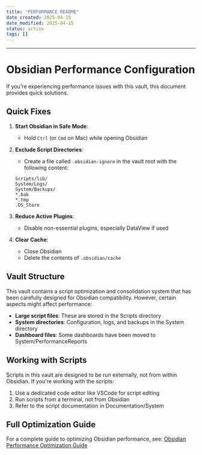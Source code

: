 ```yaml
---
title: "PERFORMANCE README"
date_created: 2025-04-15
date_modified: 2025-04-15
status: active
tags: []
---
```


---

# Obsidian Performance Configuration

If you're experiencing performance issues with this vault, this document provides quick solutions.

## Quick Fixes

1. **Start Obsidian in Safe Mode**:
   - Hold `Ctrl` (or `Cmd` on Mac) while opening Obsidian

2. **Exclude Script Directories**:
   - Create a file called `.obsidian-ignore` in the vault root with the following content:
   ```
   Scripts/lib/
   System/Logs/
   System/Backups/
   *.bak
   *.tmp
   .DS_Store
   ```

3. **Reduce Active Plugins**:
   - Disable non-essential plugins, especially DataView if used

4. **Clear Cache**:
   - Close Obsidian
   - Delete the contents of `.obsidian/cache`

## Vault Structure

This vault contains a script optimization and consolidation system that has been carefully designed for Obsidian compatibility. However, certain aspects might affect performance:

- **Large script files**: These are stored in the Scripts directory
- **System directories**: Configuration, logs, and backups in the System directory
- **Dashboard files**: Some dashboards have been moved to System/PerformanceReports

## Working with Scripts

Scripts in this vault are designed to be run externally, not from within Obsidian. If you're working with the scripts:

1. Use a dedicated code editor like VSCode for script editing
2. Run scripts from a terminal, not from Obsidian
3. Refer to the script documentation in Documentation/System

## Full Optimization Guide

For a complete guide to optimizing Obsidian performance, see:
[Obsidian Performance Optimization Guide](Documentation/System/obsidian_performance_guide.md)
